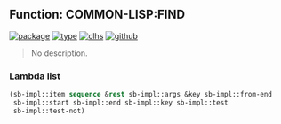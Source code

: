 ## Function: COMMON-LISP:FIND
[![package](https://img.shields.io/badge/Package-COMMON--LISP-5f9ea0.svg?style=social&colorA=999999)](../) [![type](https://img.shields.io/badge/Type-Function-5f9ea0.svg?style=social&colorA=999999)](../#function) [![clhs](https://img.shields.io/badge/CLHS-FIND-5f9ea0.svg?style=social&colorA=999999)](http://www.lispworks.com/documentation/HyperSpec/Body/f_find_.htm) [![github](https://img.shields.io/badge/GitHub-View_the_source-5f9ea0.svg?style=social&colorA=999999&logo=github)](https://github.com/sbcl/sbcl/blob/master/src/code/seq.lisp/) 

> No description.

### Lambda list
```cl
(sb-impl::item sequence &rest sb-impl::args &key sb-impl::from-end
 sb-impl::start sb-impl::end sb-impl::key sb-impl::test
 sb-impl::test-not)
```

